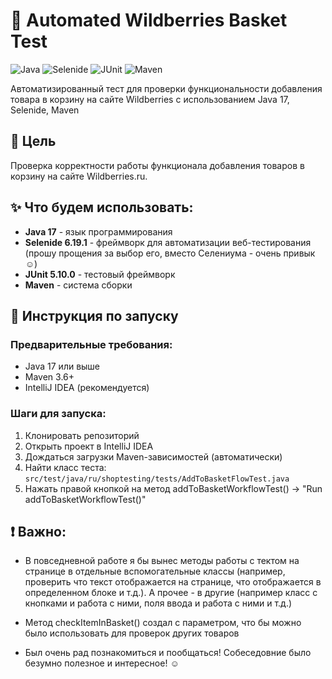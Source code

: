 # 🛒 Automated Wildberries Basket Test

![Java](https://img.shields.io/badge/Java-17-red?style=for-the-badge&logo=openjdk)
![Selenide](https://img.shields.io/badge/Selenide-6.19.1-green?style=for-the-badge&logo=selenium)
![JUnit](https://img.shields.io/badge/JUnit-5.10.0-orange?style=for-the-badge&logo=junit5)
![Maven](https://img.shields.io/badge/Maven-3.11.0-blue?style=for-the-badge&logo=apache-maven)

Автоматизированный тест для проверки функциональности добавления товара в корзину на сайте Wildberries с использованием Java 17, Selenide, Maven 

## 🎯 Цель 

Проверка корректности работы функционала добавления товаров в корзину на сайте Wildberries.ru.

## ✨ Что будем использовать:
- **Java 17** - язык программирования
- **Selenide 6.19.1** - фреймворк для автоматизации веб-тестирования (прошу прощения за выбор его, вместо Селениума - очень привык :relaxed:)
- **JUnit 5.10.0** - тестовый фреймворк
- **Maven** - система сборки

## 🚀 Инструкция по запуску

### Предварительные требования:
- Java 17 или выше
- Maven 3.6+
- IntelliJ IDEA (рекомендуется)

### Шаги для запуска:
1. Клонировать репозиторий
2. Открыть проект в IntelliJ IDEA
3. Дождаться загрузки Maven-зависимостей (автоматически)
4. Найти класс теста: `src/test/java/ru/shoptesting/tests/AddToBasketFlowTest.java`
5. Нажать правой кнопкой на метод addToBasketWorkflowTest() → "Run addToBasketWorkflowTest()"

## :exclamation: Важно:
- В повседневной работе я бы вынес методы работы с тектом на странице в отдельные вспомогательные классы
  (например, проверить что текст отображается на странице, что отображается в определенном блоке и т.д.).
А прочее - в другие (например класс с кнопками и работа с ними, поля ввода и работа с ними и т.д.)
- Метод checkItemInBasket() создал с параметром, что бы можно было использовать для проверок других товаров

- Был очень рад познакомиться и пообщаться! Собеседовние было безумно полезное и интересное! :relaxed:


